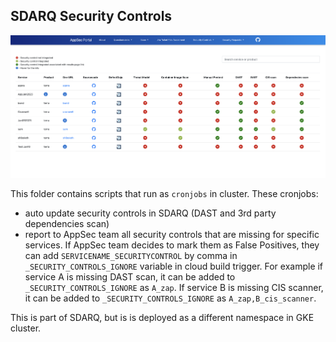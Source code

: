 ## SDARQ Security Controls

<img src="https://github.com/broadinstitute/dsp-appsec-infrastructure-apps/blob/update-documentation/sdarq/frontend/src/assets/sdarq_security_controls.png">

This folder contains scripts that run as `cronjobs` in cluster. These cronjobs: 
- auto update security controls in SDARQ (DAST and 3rd party dependencies scan)
- report to AppSec team all security controls that are missing for specific services. If AppSec team decides to mark them as False Positives, they can add `SERVICENAME_SECURITYCONTROL` by comma in `_SECURITY_CONTROLS_IGNORE` variable in cloud build trigger. For example if service A is missing DAST scan, it can be added to `_SECURITY_CONTROLS_IGNORE` as `A_zap`. If service B is missing CIS scanner, it can be added to `_SECURITY_CONTROLS_IGNORE` as `A_zap,B_cis_scanner`. 

This is part of SDARQ, but is is deployed as a different namespace in GKE cluster.



